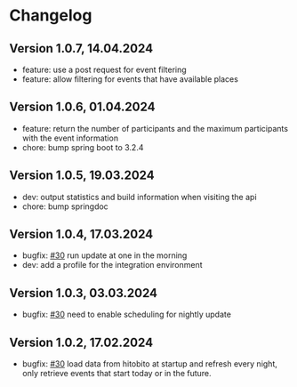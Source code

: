 # Changelog

## Version 1.0.7, 14.04.2024

* feature: use a post request for event filtering
* feature: allow filtering for events that have available places

## Version 1.0.6, 01.04.2024

* feature: return the number of participants and the maximum participants with the event information
* chore: bump spring boot to 3.2.4

## Version 1.0.5, 19.03.2024

* dev: output statistics and build information when visiting the api
* chore: bump springdoc

## Version 1.0.4, 17.03.2024

* bugfix: [#30](https://github.com/cevi/event-overview-cevidb/issues/30) run update at one in the morning
* dev: add a profile for the integration environment

## Version 1.0.3, 03.03.2024

* bugfix: [#30](https://github.com/cevi/event-overview-cevidb/issues/30) need to enable scheduling for nightly update

## Version 1.0.2, 17.02.2024

* bugfix: [#30](https://github.com/cevi/event-overview-cevidb/issues/30) load data from hitobito at startup and refresh every night, only retrieve events that start today or in the future.